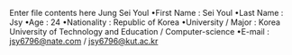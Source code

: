 Enter file contents here
Jung Sei Youl 
•First Name : Sei Youl
•Last Name : Jsy
•Age : 24
•Nationality : Republic of Korea
•University / Major : Korea University of Technology and Education / Computer-science
•E-mail : jsy6796@nate.com / jsy6796@kut.ac.kr

